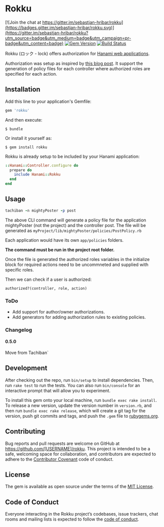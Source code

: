 # Rokku

[![Join the chat at https://gitter.im/sebastjan-hribar/rokku](https://badges.gitter.im/sebastjan-hribar/rokku.svg)](https://gitter.im/sebastjan-hribar/rokku?utm_source=badge&utm_medium=badge&utm_campaign=pr-badge&utm_content=badge) [![Gem Version](https://badge.fury.io/rb/rokku.svg)](https://badge.fury.io/rb/rokku) [![Build Status](https://travis-ci.org/sebastjan-hribar/rokku.svg?branch=master)](https://travis-ci.org/sebastjan-hribar/rokku)

Rokku (ロック - lock) offers authorization for [Hanami web applications](http://hanamirb.org/).

Authorization was setup as inspired by [this blog post](http://billpatrianakos.me/blog/2013/10/22/authorize-users-based-on-roles-and-permissions-without-a-gem/). It support the generation of policy files for each controller where authorized roles are specified for each action.


## Installation

 Add this line to your application's Gemfile:

```ruby
gem 'rokku'
```

And then execute:

    $ bundle

Or install it yourself as:

    $ gem install rokku


Rokku is already setup to be included by your Hanami application:

```ruby
::Hanami::Controller.configure do
  prepare do
    include Hanami::Rokku
  end
end
```

## Usage

```ruby
tachiban -n mightyPoster -p post
```
The above CLI command will generate a policy file for the application mightyPoster (not the project) and the controller post. The file will be generated as `myProject/lib/mightyPoster/policies/PostPolicy.rb`

Each application would have its own `app/policies` folders.

**The command must be run in the project root folder.**

Once the file is generated the authorized roles variables in the initialize block for required actions need to be uncommneted and supplied with specific roles.

Then we can check if a user is authorized:

```ruby
authorized?(controller, role, action)
```


### ToDo

- Add support for author/owner authorizations.
- Add generators for adding authorization rules to existing policies.


### Changelog

#### 0.5.0

Move from Tachiban`


## Development

After checking out the repo, run `bin/setup` to install dependencies. Then, run `rake test` to run the tests. You can also run `bin/console` for an interactive prompt that will allow you to experiment.

To install this gem onto your local machine, run `bundle exec rake install`. To release a new version, update the version number in `version.rb`, and then run `bundle exec rake release`, which will create a git tag for the version, push git commits and tags, and push the `.gem` file to [rubygems.org](https://rubygems.org).

## Contributing

Bug reports and pull requests are welcome on GitHub at https://github.com/[USERNAME]/rokku. This project is intended to be a safe, welcoming space for collaboration, and contributors are expected to adhere to the [Contributor Covenant](http://contributor-covenant.org) code of conduct.

## License

The gem is available as open source under the terms of the [MIT License](https://opensource.org/licenses/MIT).

## Code of Conduct

Everyone interacting in the Rokku project’s codebases, issue trackers, chat rooms and mailing lists is expected to follow the [code of conduct](https://github.com/sebastjan-hribar/rokku/blob/master/CODE_OF_CONDUCT.md).
